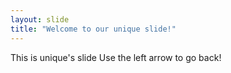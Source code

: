 ```yaml
---
layout: slide
title: "Welcome to our unique slide!"
---
```

This is unique's slide
Use the left arrow to go back!
